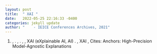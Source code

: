 ```yaml
---
layout: post
title:  " XAI "
date:   2022-05-25 22:16:33 -0400
categories: jekyll update
author: "    - IEICE Conferences Archives, 2021"
---
```

1. , . , . , , XAI (eXplainable AI,  AI) . , XAI ,   Cites: Anchors: High-Precision Model-Agnostic Explanations